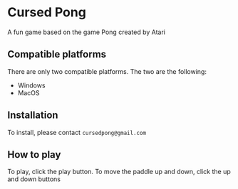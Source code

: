 # Cursed Pong
A fun game based on the game Pong created by Atari
## Compatible platforms
There are only two compatible platforms. The two are the following:  
- Windows
- MacOS

## Installation
To install, please contact `cursedpong@gmail.com`

## How to play
To play, click the play button. To move the paddle up and down, click the up and down buttons
